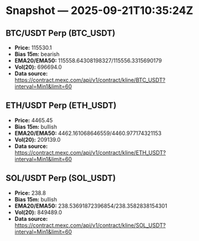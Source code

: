 # Snapshot — 2025-09-21T10:35:24Z

## BTC/USDT Perp (BTC_USDT)
- **Price:** 115530.1
- **Bias 15m:** bearish
- **EMA20/EMA50:** 115558.64308198327/115556.3315690179
- **Vol(20):** 696694.0
- **Data source:** https://contract.mexc.com/api/v1/contract/kline/BTC_USDT?interval=Min1&limit=60

## ETH/USDT Perp (ETH_USDT)
- **Price:** 4465.45
- **Bias 15m:** bullish
- **EMA20/EMA50:** 4462.161068646559/4460.977174321153
- **Vol(20):** 209139.0
- **Data source:** https://contract.mexc.com/api/v1/contract/kline/ETH_USDT?interval=Min1&limit=60

## SOL/USDT Perp (SOL_USDT)
- **Price:** 238.8
- **Bias 15m:** bullish
- **EMA20/EMA50:** 238.53691872396854/238.3582838154301
- **Vol(20):** 849489.0
- **Data source:** https://contract.mexc.com/api/v1/contract/kline/SOL_USDT?interval=Min1&limit=60
